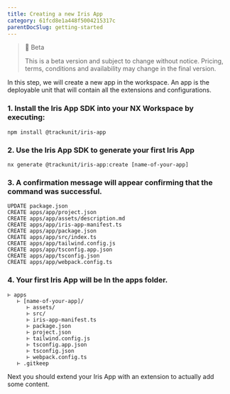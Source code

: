 ```yaml
---
title: Creating a new Iris App
category: 61fcd8e1a448f5004215317c
parentDocSlug: getting-started
---
```


> 🚧 Beta
> 
> This is a beta version and subject to change without notice. Pricing, terms, conditions and availability may change in the final version.

In this step, we will create a new app in the workspace. An app is the deployable unit that will contain all the extensions and configurations.


### 1. Install the Iris App SDK into your NX Workspace by executing:

```
npm install @trackunit/iris-app
```



### 2. Use the Iris App SDK to generate your first Iris App

```
nx generate @trackunit/iris-app:create [name-of-your-app]
```



### 3. A confirmation message will appear confirming that the command was successful.  

```
UPDATE package.json
CREATE apps/app/project.json
CREATE apps/app/assets/description.md
CREATE apps/app/iris-app-manifest.ts
CREATE apps/app/package.json
CREATE apps/app/src/index.ts
CREATE apps/app/tailwind.config.js
CREATE apps/app/tsconfig.app.json
CREATE apps/app/tsconfig.json
CREATE apps/app/webpack.config.ts
```



### 4. Your first Iris App will be In the apps folder. 

```
⊢ apps
   ⊢ [name-of-your-app]/
      ⊢ assets/
      ⊢ src/
      ⊢ iris-app-manifest.ts
      ⊢ package.json
      ⊢ project.json
      ⊢ tailwind.config.js
      ⊢ tsconfig.app.json
      ⊢ tsconfig.json
      ⊢ webpack.config.ts
   ⊢ .gitkeep
```

Next you should extend your Iris App with an extension to actually add some content.
